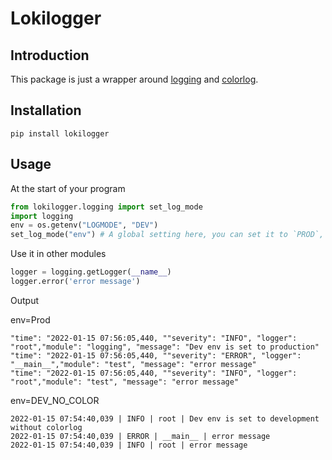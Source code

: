 # Lokilogger

## Introduction

This package is just a wrapper around [logging](https://docs.python.org/3/library/logging.html) and [colorlog](https://github.com/borntyping/python-colorlog).

## Installation

```shell
pip install lokilogger
```

## Usage

At the start of your program

```python
from lokilogger.logging import set_log_mode
import logging
env = os.getenv("LOGMODE", "DEV")
set_log_mode("env") # A global setting here, you can set it to `PROD`, `DEV`or `DEV_NO_COLOR`
```

Use it in other modules

```python
logger = logging.getLogger(__name__)
logger.error('error message')
```

Output

env=Prod

```shell
"time": "2022-01-15 07:56:05,440, ""severity": "INFO", "logger": "root","module": "logging", "message": "Dev env is set to production"
"time": "2022-01-15 07:56:05,440, ""severity": "ERROR", "logger": "__main__","module": "test", "message": "error message"
"time": "2022-01-15 07:56:05,440, ""severity": "INFO", "logger": "root","module": "test", "message": "error message"
```

env=DEV_NO_COLOR

```shell
2022-01-15 07:54:40,039 | INFO | root | Dev env is set to development without colorlog
2022-01-15 07:54:40,039 | ERROR | __main__ | error message
2022-01-15 07:54:40,039 | INFO | root | error message
```
